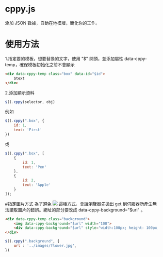 cppy.js
=======
添加 JSON 數據，自動在地模版，簡化你的工作。

# 使用方法
1.指定要的模板，想要替換的文字，使用 "$" 開頭，並添加屬性 data-cppy-temp，確保模板初始化之前不會顯示

````html
<div data-cppy-temp class="box" data-id="$id">
    $text
</div>
````

2.添加顯示資料
````javascript
$().cppy(selector, obj)
````
例如
````javascript
$().cppy(".box", {
    id: 1,
    text: 'First'
})
````
或
````javascript
$().cppy(".box", [
    {
        id: 1,
        text: 'Pen'
    },
    {
        id: 2,
        text: 'Apple'
    }
]);
````

#指定圖片方式
為了避免 <img src="$url"> 這種方式，會讓瀏覽器先拋出 get 到伺服器所產生無法讀取圖片的錯誤。網址的部分要改成 data-cppy-background="$url" 。
````html
<div data-cppy-temp class="background">
    <img data-cppy-background="$url" width="100">
    <div data-cppy-background="$url" style="width:100px; height: 100px; background-size: cover; "></div>
</div>
````

````javascript
$().cppy(".background", {
    url : '../images/flower.jpg',
})
````



